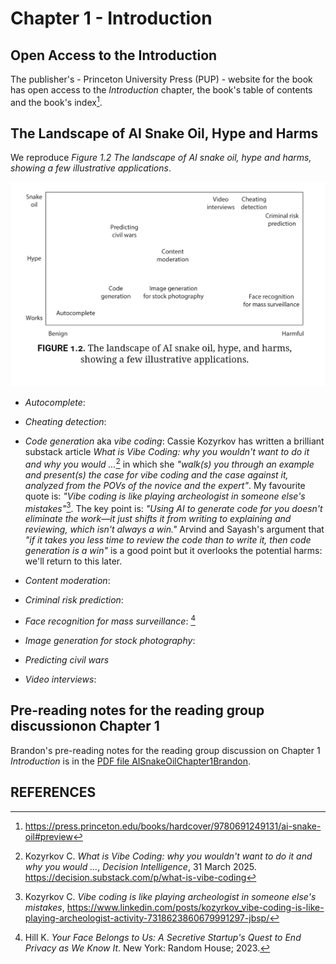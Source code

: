 # Chapter 1 - Introduction

## Open Access to the Introduction

The publisher's - Princeton University Press (PUP) - website for the book has open access to the _Introduction_ chapter, the book's table of contents and the book's index[^AISnakeOilIntroduction].

## The Landscape of AI Snake Oil, Hype and Harms

We reproduce *Figure 1.2* _The landscape of AI snake oil, hype and harms, showing a few illustrative applications_. 

![The landscape of AI snake oil, hype and harms, showing a few illustrative applications.](../images/Figure1_2.png)

- _Autocomplete_: 

- _Cheating detection_:

- _Code generation_ aka _vibe coding_: Cassie Kozyrkov has written a brilliant substack article _What is Vibe Coding: why you wouldn't want to do it and why you would ..._[^WhatIsVibeCoding] in which she _"walk(s) you through an example and present(s) the case for vibe coding and the case against it, analyzed from the POVs of the novice and the expert"_. My favourite quote is: _"Vibe coding is like playing archeologist in someone else's mistakes"_[^VibeCodingLinkedIn]. The key point is: _"Using AI to generate code for you doesn't eliminate the work—it just shifts it from writing to explaining and reviewing, which isn't always a win."_ Arvind and Sayash's argument that _"if it takes you less time to review the code than to write it, then code generation is a win"_ is a good point but it overlooks the potential harms: we'll return to this later.

- _Content moderation_:

- _Criminal risk prediction_:

- _Face recognition for mass surveillance_: [^YourFaceBelongsToUs]

- _Image generation for stock photography_:

- _Predicting civil wars_

- _Video interviews_:

## Pre-reading notes for the reading group discussionon Chapter 1

Brandon's pre-reading notes for the reading group discussion on Chapter 1 _Introduction_ is in the [PDF file AISnakeOilChapter1Brandon](AISnakeOilChapter1Brandon.pdf).

## REFERENCES

[^AISnakeOilIntroduction]:	
	https://press.princeton.edu/books/hardcover/9780691249131/ai-snake-oil#preview
	
[^WhatIsVibeCoding]:
    Kozyrkov C. _What is Vibe Coding: why you wouldn't want to do it and why you would ..._, *Decision Intelligence*, 31 March 2025.
	https://decision.substack.com/p/what-is-vibe-coding
	
[^VibeCodingLinkedIn]:
    Kozyrkov C. _Vibe coding is like playing archeologist in someone else's mistakes_, 
	https://www.linkedin.com/posts/kozyrkov_vibe-coding-is-like-playing-archeologist-activity-7318623860679991297-jbsp/
	
[^YourFaceBelongsToUs]:
    Hill K. _Your Face Belongs to Us: A Secretive Startup's Quest to End Privacy as We Know It_. New York: Random House; 2023.
	
	

